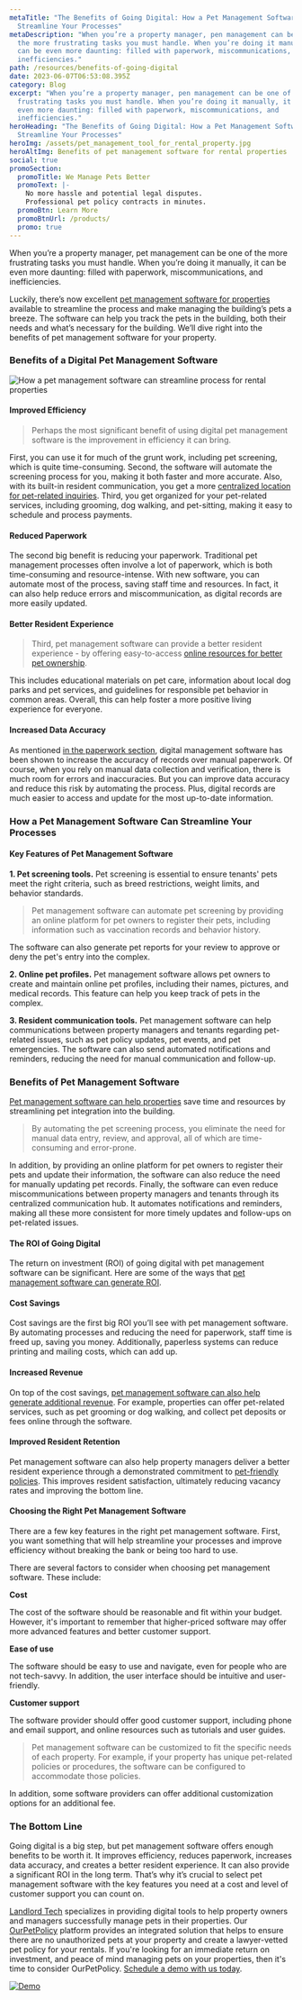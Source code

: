 ```yaml
---
metaTitle: "The Benefits of Going Digital: How a Pet Management Software Can
  Streamline Your Processes"
metaDescription: "When you’re a property manager, pen management can be one of
  the more frustrating tasks you must handle. When you’re doing it manually, it
  can be even more daunting: filled with paperwork, miscommunications, and
  inefficiencies."
path: /resources/benefits-of-going-digital
date: 2023-06-07T06:53:08.395Z
category: Blog
excerpt: "When you’re a property manager, pen management can be one of the more
  frustrating tasks you must handle. When you’re doing it manually, it can be
  even more daunting: filled with paperwork, miscommunications, and
  inefficiencies."
heroHeading: "The Benefits of Going Digital: How a Pet Management Software Can
  Streamline Your Processes"
heroImg: /assets/pet_management_tool_for_rental_property.jpg
heroAltImg: Benefits of pet management software for rental properties
social: true
promoSection:
  promoTitle: We Manage Pets Better
  promoText: |-
    No more hassle and potential legal disputes. 
    Professional pet policy contracts in minutes.
  promoBtn: Learn More
  promoBtnUrl: /products/
  promo: true
---
```

When you’re a property manager, pet management can be one of the more frustrating tasks you must handle. When you’re doing it manually, it can be even more daunting: filled with paperwork, miscommunications, and inefficiencies. 

Luckily, there’s now excellent [pet management software for properties](https://landlordtech.com/products) available to streamline the process and make managing the building’s pets a breeze. The software can help you track the pets in the building, both their needs and what’s necessary for the building. We’ll dive right into the benefits of pet management software for your property. 

### Benefits of a Digital Pet Management Software

![How a pet management software can streamline process for rental properties](/assets/pet_management_software_benefits.png)

#### Improved Efficiency

> Perhaps the most significant benefit of using digital pet management software is the improvement in efficiency it can bring. 

First, you can use it for much of the grunt work, including pet screening, which is quite time-consuming. Second, the software will automate the screening process for you, making it both faster and more accurate. Also, with its built-in resident communication, you get a more [centralized location for pet-related inquiries](https://landlordtech.com/resources/new-pet-training-tool-feature-added-to-pet-management-platform-ourpetpolicy). Third, you get organized for your pet-related services, including grooming, dog walking, and pet-sitting, making it easy to schedule and process payments.

#### Reduced Paperwork

The second big benefit is reducing your paperwork. Traditional pet management processes often involve a lot of paperwork, which is both time-consuming and resource-intense. With new software, you can automate most of the process, saving staff time and resources. In fact, it can also help reduce errors and miscommunication, as digital records are more easily updated.  

#### Better Resident Experience

> Third, pet management software can provide a better resident experience - by offering easy-to-access [online resources for better pet ownership](https://landlordtech.com/resources/new-pet-training-tool-feature-added-to-pet-management-platform-ourpetpolicy). 

This includes educational materials on pet care, information about local dog parks and pet services, and guidelines for responsible pet behavior in common areas. Overall, this can help foster a more positive living experience for everyone. 

#### Increased Data Accuracy

As mentioned [in the paperwork section](https://landlordtech.com/resources/renting-to-pet-owners-records-every-landlord-should-keep), digital management software has been shown to increase the accuracy of records over manual paperwork. Of course, when you rely on manual data collection and verification, there is much room for errors and inaccuracies. But you can improve data accuracy and reduce this risk by automating the process. Plus, digital records are much easier to access and update for the most up-to-date information. 

### How a Pet Management Software Can Streamline Your Processes

#### Key Features of Pet Management Software

**1. Pet screening tools.** Pet screening is essential to ensure tenants' pets meet the right criteria, such as breed restrictions, weight limits, and behavior standards.

> Pet management software can automate pet screening by providing an online platform for pet owners to register their pets, including information such as vaccination records and behavior history.

The software can also generate pet reports for your review to approve or deny the pet's entry into the complex.

**2﻿. Online pet profiles.** Pet management software allows pet owners to create and maintain online pet profiles, including their names, pictures, and medical records. This feature can help you keep track of pets in the complex.

**3﻿. Resident communication tools.** Pet management software can help communications between property managers and tenants regarding pet-related issues, such as pet policy updates, pet events, and pet emergencies. The software can also send automated notifications and reminders, reducing the need for manual communication and follow-up.

### Benefits of Pet Management Software

[Pet management software can help properties](https://landlordtech.com/resources/pet-management-platforms-are-worth-the-investment-here-is-why) save time and resources by streamlining pet integration into the building. 

> By automating the pet screening process, you eliminate the need for manual data entry, review, and approval, all of which are time-consuming and error-prone.

In addition, by providing an online platform for pet owners to register their pets and update their information, the software can also reduce the need for manually updating pet records.
Finally, the software can even reduce miscommunications between property managers and tenants through its centralized communication hub. It automates notifications and reminders, making all these more consistent for more timely updates and follow-ups on pet-related issues. 

#### The ROI of Going Digital

The return on investment (ROI) of going digital with pet management software can be significant. Here are some of the ways that [pet management software can generate ROI](https://landlordtech.com/calculator-no-pets-allowed/).

#### Cost Savings

Cost savings are the first big ROI you’ll see with pet management software. By automating processes and reducing the need for paperwork, staff time is freed up, saving you money. Additionally, paperless systems can reduce printing and mailing costs, which can add up. 

#### Increased Revenue

On top of the cost savings, [pet management software can also help generate additional revenue](https://landlordtech.com/resources/how-to-increase-your-rental-income-in-2023). For example, properties can offer pet-related services, such as pet grooming or dog walking, and collect pet deposits or fees online through the software. 

#### Improved Resident Retention

Pet management software can also help property managers deliver a better resident experience through a demonstrated commitment to [pet-friendly policies](https://landlordtech.com/resources/how-to-implement-a-pet-friendly-policy-at-your-rental-property). This improves resident satisfaction, ultimately reducing vacancy rates and improving the bottom line.

#### Choosing the Right Pet Management Software

There are a few key features in the right pet management software. First, you want something that will help streamline your processes and improve efficiency without breaking the bank or being too hard to use. 

There are several factors to consider when choosing pet management software. These include:

**Cost**

The cost of the software should be reasonable and fit within your budget. However, it's important to remember that higher-priced software may offer more advanced features and better customer support.

**Ease of use**

The software should be easy to use and navigate, even for people who are not tech-savvy. In addition, the user interface should be intuitive and user-friendly.

**Customer support**

The software provider should offer good customer support, including phone and email support, and online resources such as tutorials and user guides.

> Pet management software can be customized to fit the specific needs of each property. For example, if your property has unique pet-related policies or procedures, the software can be configured to accommodate those policies.

In addition, some software providers can offer additional customization options for an additional fee.

### The Bottom Line

Going digital is a big step, but pet management software offers enough benefits to be worth it. It improves efficiency, reduces paperwork, increases data accuracy, and creates a better resident experience. It can also provide a significant ROI in the long term. That’s why it’s crucial to select pet management software with the key features you need at a cost and level of customer support you can count on. 

[Landlord Tech](https://landlordtech.com/) specializes in providing digital tools to help property owners and managers successfully manage pets in their properties. Our [OurPetPolicy](https://landlordtech.com/products) platform provides an integrated solution that helps to ensure there are no unauthorized pets at your property and create a lawyer-vetted pet policy for your rentals. If you're looking for an immediate return on investment, and peace of mind managing pets on your properties, then it's time to consider OurPetPolicy. [Schedule a demo with us today](https://info.ourpetpolicy.com/demo/).

[![Demo](/assets/top_pet_management_platform_for_landlords.png "Demo")](https://info.ourpetpolicy.com/demo/)